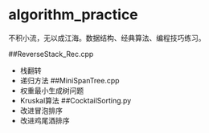 # algorithm_practice
不积小流，无以成江海。数据结构、经典算法、编程技巧练习。

##ReverseStack_Rec.cpp
- 栈翻转
- 递归方法
##MiniSpanTree.cpp
- 权重最小生成树问题
- Kruskal算法
##CocktailSorting.py
- 改进冒泡排序
- 改进鸡尾酒排序

